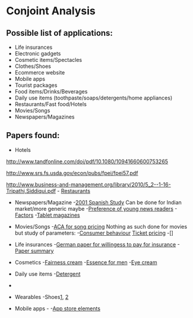 # Conjoint Analysis

## Possible list of applications:

* Life insurances
* Electronic gadgets
* Cosmetic items/Spectacles
* Clothes/Shoes
* Ecommerce website
* Mobile apps
* Tourist packages
* Food items/Drinks/Beverages
* Daily use items (toothpaste/soaps/detergents/home appliances)
* Restaurants/Fast food/Hotels
* Movies/Songs
* Newspapers/Magazines

## Papers found:

* Hotels

http://www.tandfonline.com/doi/pdf/10.1080/10941660600753265

http://www.srs.fs.usda.gov/econ/pubs/fpei/fpei57.pdf

http://www.business-and-management.org/library/2010/5_2--1-16-Tripathi,Siddiqui.pdf
	- [Restaurants](http://www.mss.edu.mo/mqma/Thesis/LCKoo/1999PreferentialSegmentationofRestaurantAttributes.pdf)
	
* Newspapers/Magazine
	-[2001 Spanish Study](https://revistas.ucm.es/index.php/SJOP/article/viewFile/SJOP0101120048A/29472) Can be done for Indian market/more generic maybe
	-[Preference of young news readers](http://link.springer.com/chapter/10.1007%2F978-3-319-10951-0_216#page-1)
	-[Factors](http://www.academia.edu/2130305/Unbundling_Local_News_Preferences_Measuring_Value_via_Conjoint_Analysis)
	-[Tablet magazines](http://scholarworks.rit.edu/cgi/viewcontent.cgi?article=8834&context=theses)

* Movies/Songs
	-[ACA for song pricing](http://michael.hahsler.net/research/conjoint_gfkl2006/conjoint_music.pdf)
Nothing as such done for movies but study of parameters:
 	-[Consumer behaviour](http://bear.warrington.ufl.edu/CENTERS/MKS/invited/Motion%20Pictures%20Consumers%20Channels%20and%20Intuition.pdf)
	[Ticket pricing](file:///home/sagun/Downloads/Towards_a_New_Pricing_Model_for_Theater_Tickets.pdf)
	-[]

* Life insurances
	-[German paper for willingess to pay for insurance](http://www.ivw.unisg.ch/~/media/internet/content/dateien/instituteundcenters/ivw/wps/wp145.pdf)
	-[Paper summary](http://www.ivw.unisg.ch/~/media/internet/content/dateien/instituteundcenters/ivw/studien/termlife_germany_en.pdf)

* Cosmetics
	-[Fairness cream](http://internationaljournals.co.in/pdf/giirj/2014/march/2.pdf)
	-[Essence for men](http://ocean.kisti.re.kr/downfile/volume/kss/GCGHDE/2012/v25n6/GCGHDE_2012_v25n6_987.pdf)
	-[Eye cream](http://www.mintinnovation.com/links/docs/conjoint_analysis/conjointcosmetic.pdf)

* Daily use items
	-[Detergent](http://www.researchgate.net/publication/240721322_Preference_and_subjective_evaluation_of_washed_fabric_hand_using_conjoint_analysis)
- 

* Wearables
	-Shoes[1](http://www.slideshare.net/pateltapan/conjoint-ananlysis-shoe-industry), [2](http://www.ispor.org/sigs/presentations/W18AthensSIGPPMconjointfinal.pdf)


* Mobile apps
	-[](http://pubs.wi-kassel.de/wp-content/uploads/2013/03/JML_289.pdf)
	-[App store elements](file:///home/sagun/Downloads/centric_2014_1_20_30059.pdf)


